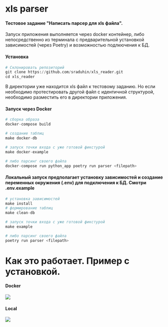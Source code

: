 # xls parser
#### Тестовое задание "Написать парсер для xls файла".

Запуск приложения выполняется через docker контейнер,
либо непосредственно из терминала с предварительной установкой зависимостей (через Poetry)
и возможностью подлкючения к БД.

#### Установка
```python
# Склонировать репозиторий
git clone https://github.com/sraduhin/xls_reader.git
cd xls_reader
```
В директории уже находится xls файл к тестовому заданию. Но если необходимо протестировать другой файл
с идентичной структурой, необходимо разместить его в директории приложения.

#### Запуск через Docker
```python
# сборка образа
docker-compose build
```
```python
# создание таблиц
make docker-db
```
```python
# запуск точки входа с уже готовой фикстурой
make docker-example
```
```python
# либо парсинг своего файла
docker-compose run python_app poetry run parser <filepath>
```
#### Локальный запуск предполагает установку зависимостей и создание переменных окружения (.env) для подключения к БД. Смотри .env.example
```python
# установка зависимостей
make install
# формирование таблиц
make clean-db
```
```python
# запуск точки входа с уже готовой фикстурой
make example
```
```python
# либо парсинг своего файла
poetry run parser <filepath>
```
# Как это работает. Пример с установкой.
#### Docker
<a href="https://asciinema.org/a/SLn9ZaAtHO34K2WgvRgFXCNdJ" target="_blank"><img src="https://asciinema.org/a/SLn9ZaAtHO34K2WgvRgFXCNdJ.svg" /></a>
#### Local
<a href="https://asciinema.org/a/VxVNCFpA5o4WXm743lIIGFnvY" target="_blank"><img src="https://asciinema.org/a/VxVNCFpA5o4WXm743lIIGFnvY.svg" /></a>
